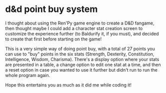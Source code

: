# d&d point buy system

I thought about using the Ren'Py game engine to create a D&D fangame, then thought maybe I could add a character stat creation screen to customize the experience further (to Baldurify it, if you must), and decided to create that first before starting on the game! 

This is a very simple way of doing point buy, with a total of 27 points you can use to "buy" points in the six stats (Strength, Dexterity, Constitution, Intelligence, Wisdom, Charisma). There's a display option where your stats are presented in a table, a change option to edit one stat at a time, and then a reset option in case you wanted to use it further but didn't run to run the whole program again.

Hope this entertains you as much as it did me while coding it!
